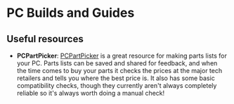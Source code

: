# PC Builds and Guides

## Useful resources

- **PCPartPicker**: [PCPartPicker](https://pcpartpicker.com) is a great resource for making parts lists for your PC. Parts lists can be saved and shared for feedback, and when the time comes to buy your parts it checks the prices at the major tech retailers and tells you where the best price is. It also has some basic compatibility checks, though they currently aren't always completely reliable so it's always worth doing a manual check!